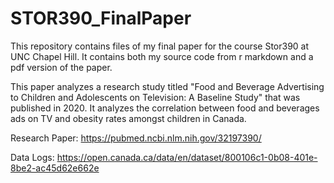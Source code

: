# STOR390_FinalPaper

This repository contains files of my final paper for the course Stor390 at UNC Chapel Hill. It contains both my source code from r markdown and a pdf version of the paper.

This paper analyzes a research study titled "Food and Beverage Advertising to Children and Adolescents on Television: A Baseline Study" that was published in 2020. It analyzes the correlation between food and beverages ads on TV and obesity rates amongst children in Canada.

Research Paper: https://pubmed.ncbi.nlm.nih.gov/32197390/

Data Logs: https://open.canada.ca/data/en/dataset/800106c1-0b08-401e-8be2-ac45d62e662e
